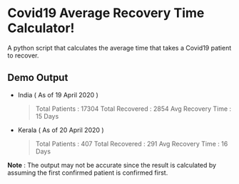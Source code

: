 # Covid19 Average Recovery Time Calculator!

A python script that calculates the average time that takes a Covid19 patient to recover.

## Demo Output

- India ( As of 19 April 2020 )
	> Total Patients : 17304
		Total Recovered : 2854
		Avg Recovery Time : 15 Days

- Kerala ( As of 20 April 2020 )
	> Total Patients : 407
	  Total Recovered : 291
	   Avg Recovery Time : 16 Days

**Note** :  The output may not be accurate since the result is calculated by assuming the first confirmed patient is confirmed first.
